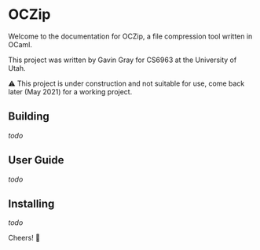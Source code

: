 OCZip
=====

Welcome to the documentation for OCZip, a file compression tool written in OCaml.

This project was written by Gavin Gray for CS6963 at the University of Utah.

:warning: This project is under construction and not suitable for use,
come back later (May 2021) for a working project.

Building
--------

*todo*

User Guide
----------

*todo*

Installing
----------

*todo*

Cheers! :beers:

